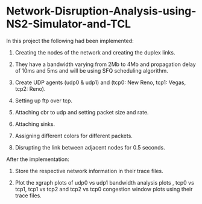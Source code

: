 # Network-Disruption-Analysis-using-NS2-Simulator-and-TCL

In this project the following had been implemented:


1.	Creating the nodes of the network and creating the duplex links. 

2.	They have a bandwidth varying from 2Mb to 4Mb and propagation delay of 10ms and 5ms and will be using SFQ scheduling algorithm.

3.	Create UDP agents (udp0 & udp1) and (tcp0: New Reno, tcp1: Vegas, tcp2: Reno).

4.	Setting up ftp over tcp.

5.	Attaching cbr to udp and setting packet size and rate.

6.	Attaching sinks.

7.	Assigning different colors for different packets.

8.	Disrupting the link between adjacent nodes for 0.5 seconds.


After the implementation:

1.	Store the respective network information in their trace files.

2.	Plot the xgraph plots of udp0 vs udp1 bandwidth analysis plots , tcp0 vs tcp1, tcp1 vs tcp2 and tcp2 vs tcp0 congestion window plots using their trace files.
